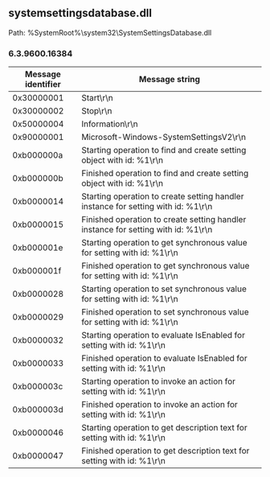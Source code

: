## systemsettingsdatabase.dll

Path: %SystemRoot%\system32\SystemSettingsDatabase.dll

### 6.3.9600.16384

Message identifier | Message string
--- | ---
0x30000001 | Start\r\n
0x30000002 | Stop\r\n
0x50000004 | Information\r\n
0x90000001 | Microsoft-Windows-SystemSettingsV2\r\n
0xb000000a | Starting operation to find and create setting object with id: %1\r\n
0xb000000b | Finished operation to find and create setting object with id: %1\r\n
0xb0000014 | Starting operation to create setting handler instance for setting with id: %1\r\n
0xb0000015 | Finished operation to create setting handler instance for setting with id: %1\r\n
0xb000001e | Starting operation to get synchronous value for setting with id: %1\r\n
0xb000001f | Finished operation to get synchronous value for setting with id: %1\r\n
0xb0000028 | Starting operation to set synchronous value for setting with id: %1\r\n
0xb0000029 | Finished operation to set synchronous value for setting with id: %1\r\n
0xb0000032 | Starting operation to evaluate IsEnabled for setting with id: %1\r\n
0xb0000033 | Finished operation to evaluate IsEnabled for setting with id: %1\r\n
0xb000003c | Starting operation to invoke an action for setting with id: %1\r\n
0xb000003d | Finished operation to invoke an action for setting with id: %1\r\n
0xb0000046 | Starting operation to get description text for setting with id: %1\r\n
0xb0000047 | Finished operation to get description text for setting with id: %1\r\n
